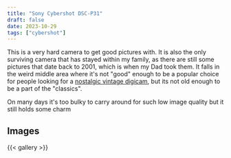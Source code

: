 ```yaml
---
title: "Sony Cybershot DSC-P31"
draft: false
date: 2023-10-29
tags: ["cybershot"]
---
```

This is a very hard camera to get good pictures with. It is also the only surviving camera that has stayed within my family, as there are still some pictures that date back to 2001, which is when my Dad took them. It falls in the weird middle area where it's not "good" enough to be a popular choice for people looking for a [nostalgic vintage digicam](https://reddit.com/r/VintageDigitalCameras/), but its not old enough to be a part of the "classics".

On many days it's too bulky to carry around for such low image quality but it still holds some charm

## Images
{{< gallery >}}
